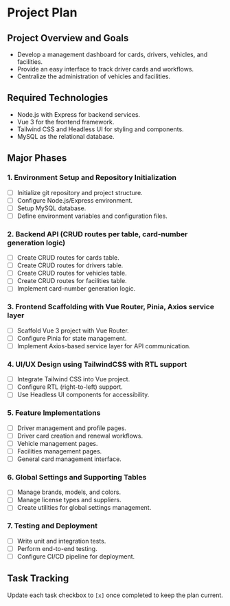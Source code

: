 # Project Plan

## Project Overview and Goals

- Develop a management dashboard for cards, drivers, vehicles, and facilities.
- Provide an easy interface to track driver cards and workflows.
- Centralize the administration of vehicles and facilities.

## Required Technologies

- Node.js with Express for backend services.
- Vue 3 for the frontend framework.
- Tailwind CSS and Headless UI for styling and components.
- MySQL as the relational database.

## Major Phases

### 1. Environment Setup and Repository Initialization
- [ ] Initialize git repository and project structure.
- [ ] Configure Node.js/Express environment.
- [ ] Setup MySQL database.
- [ ] Define environment variables and configuration files.

### 2. Backend API (CRUD routes per table, card-number generation logic)
- [ ] Create CRUD routes for cards table.
- [ ] Create CRUD routes for drivers table.
- [ ] Create CRUD routes for vehicles table.
- [ ] Create CRUD routes for facilities table.
- [ ] Implement card-number generation logic.

### 3. Frontend Scaffolding with Vue Router, Pinia, Axios service layer
- [ ] Scaffold Vue 3 project with Vue Router.
- [ ] Configure Pinia for state management.
- [ ] Implement Axios-based service layer for API communication.

### 4. UI/UX Design using TailwindCSS with RTL support
- [ ] Integrate Tailwind CSS into Vue project.
- [ ] Configure RTL (right-to-left) support.
- [ ] Use Headless UI components for accessibility.

### 5. Feature Implementations
- [ ] Driver management and profile pages.
- [ ] Driver card creation and renewal workflows.
- [ ] Vehicle management pages.
- [ ] Facilities management pages.
- [ ] General card management interface.

### 6. Global Settings and Supporting Tables
- [ ] Manage brands, models, and colors.
- [ ] Manage license types and suppliers.
- [ ] Create utilities for global settings management.

### 7. Testing and Deployment
- [ ] Write unit and integration tests.
- [ ] Perform end-to-end testing.
- [ ] Configure CI/CD pipeline for deployment.

## Task Tracking

Update each task checkbox to `[x]` once completed to keep the plan current.


